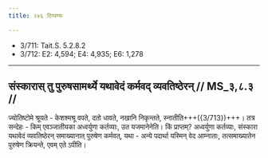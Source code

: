 ```yaml
---
title: २४६ टिप्पण्यः

---
```

- 3/711: Tait.S. 5.2.8.2
- 3/712: E2: 4,594; E4: 4,935; E6: 1,278

____________________________________________


## संस्कारास् तु पुरुषसामर्थ्ये यथावेदं कर्मवद् व्यवतिष्ठेरन् // MS_३,८.३ //

ज्योतिष्टोमे श्रूयते - केशश्मश्रू वपते, दतो धावते, नखानि निकृन्तते, स्नातीति+++({3/713})+++। तत्र सन्देहः - किम् एवञ्जातीयका अध्वर्युणा कर्तव्याः, उत यजमानेनेति। किं प्राप्तम्? अध्वर्युणा कर्तव्याः, संस्कारा यथावेदं व्यवतिष्ठेरन् समाख्यानात् पुरुषेण कर्मवत्, यथा - अन्ये पदार्था यस्मिन् वेद आम्नाताः, तत्समाख्यातेन पुरुषेण क्रियन्ते, एवम् एते ऽपीति।